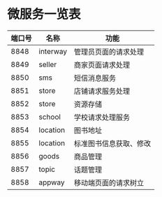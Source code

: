 # 微服务一览表

|端口号|名称|功能|
|---|----|-----|
|8848|interway|管理员页面的请求处理|
|8849|seller|商家页面请求处理|
|8850|sms|短信消息服务|
|8851|store|店铺请求服务处理|
|8852|store|资源存储|
|8853|school|学校请求处理服务|
|8854|location|图书地址|
|8855|location|标准图书信息获取、修改|
|8856|goods|商品管理|
|8857|topic|话题管理|
|8858|appway|移动端页面的请求树立|
